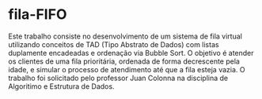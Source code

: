 # fila-FIFO

Este trabalho consiste no desenvolvimento de um sistema de fila virtual utilizando conceitos de TAD (Tipo Abstrato de Dados) com listas duplamente encadeadas e ordenação via Bubble Sort. O objetivo é atender os clientes de uma fila prioritária, ordenada de forma decrescente pela idade, e simular o processo de atendimento até que a fila esteja vazia.
O trabalho foi solicitado pelo professor Juan Colonna na disciplina de Algoritimo e Estrutura de Dados.
